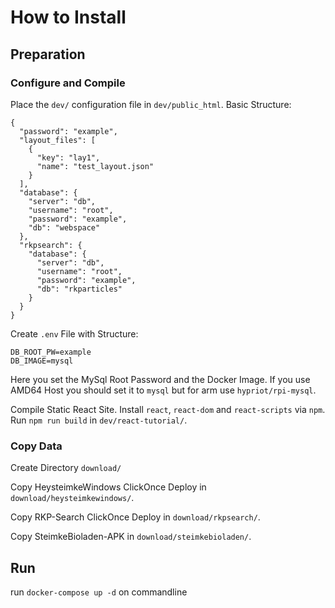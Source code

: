 # How to Install
## Preparation
### Configure and Compile
Place the `dev/` configuration file in `dev/public_html`.
Basic Structure:
```
{
  "password": "example",
  "layout_files": [
    {
      "key": "lay1",
      "name": "test_layout.json"
    }
  ],
  "database": {
    "server": "db",
    "username": "root",
    "password": "example",
    "db": "webspace"
  },
  "rkpsearch": {
    "database": {
      "server": "db",
      "username": "root",
      "password": "example",
      "db": "rkparticles"
    }
  }
}
```
Create `.env` File with Structure:
```
DB_ROOT_PW=example
DB_IMAGE=mysql
```
Here you set the MySql Root Password and the Docker Image. If you use AMD64 Host you should set it to `mysql` but for arm use `hypriot/rpi-mysql`. 

Compile Static React Site. Install `react`, `react-dom` and `react-scripts` via `npm`. Run `npm run build` in `dev/react-tutorial/`.

### Copy Data

Create Directory `download/`

Copy HeysteimkeWindows ClickOnce Deploy in `download/heysteimkewindows/`.

Copy RKP-Search ClickOnce Deploy in `download/rkpsearch/`.

Copy SteimkeBioladen-APK in `download/steimkebioladen/`.

## Run
run `docker-compose up -d` on commandline
